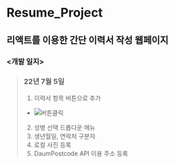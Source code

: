 # Resume_Project

## 리액트를 이용한 간단 이력서 작성 웹페이지

### <개발 일지>
>### 22년 7월 5일   
>1. 이력서 항목 버튼으로 추가
>* ![버튼클릭](https://user-images.githubusercontent.com/44563747/177324978-ddd49e8f-4f25-4e84-8e0b-d77cde0091e9.gif)
>2. 성병 선택 드롭다운 메뉴
>3. 생년월일, 연락처 구분자
>4. 로컬 사진 등록
>5. DaumPostcode API 이용 주소 등록